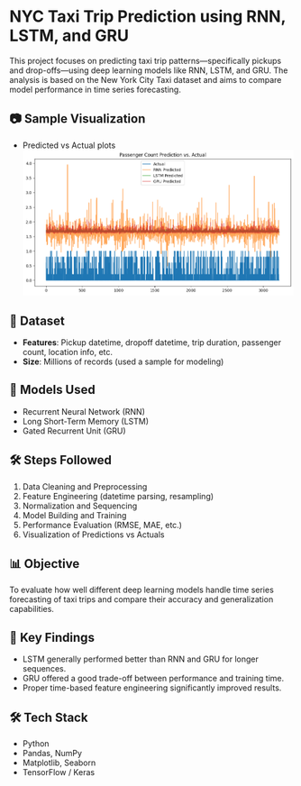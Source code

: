 # NYC Taxi Trip Prediction using RNN, LSTM, and GRU

This project focuses on predicting taxi trip patterns—specifically pickups and drop-offs—using deep learning models like RNN, LSTM, and GRU. The analysis is based on the New York City Taxi dataset and aims to compare model performance in time series forecasting.

## 📷 Sample Visualization
- Predicted vs Actual plots
![Model_Comparison](Model_Comparison_image.png)

## 📁 Dataset
- **Features**: Pickup datetime, dropoff datetime, trip duration, passenger count, location info, etc.
- **Size**: Millions of records (used a sample for modeling)

## 🧠 Models Used
- Recurrent Neural Network (RNN)
- Long Short-Term Memory (LSTM)
- Gated Recurrent Unit (GRU)

## 🛠️ Steps Followed
1. Data Cleaning and Preprocessing
2. Feature Engineering (datetime parsing, resampling)
3. Normalization and Sequencing
4. Model Building and Training
5. Performance Evaluation (RMSE, MAE, etc.)
6. Visualization of Predictions vs Actuals

## 📊 Objective
To evaluate how well different deep learning models handle time series forecasting of taxi trips and compare their accuracy and generalization capabilities.

## 📌 Key Findings
- LSTM generally performed better than RNN and GRU for longer sequences.
- GRU offered a good trade-off between performance and training time.
- Proper time-based feature engineering significantly improved results.

## 🛠️ Tech Stack
- Python
- Pandas, NumPy
- Matplotlib, Seaborn
- TensorFlow / Keras

